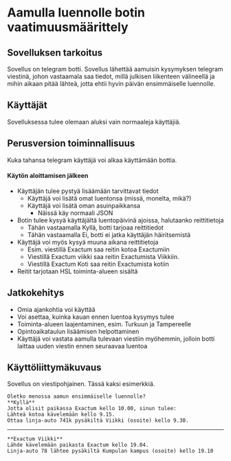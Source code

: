 # Aamulla luennolle botin vaatimuusmäärittely


## Sovelluksen tarkoitus
Sovellus on telegram botti. Sovellus lähettää aamuisin kysymyksen telegram viestinä, johon vastaamala saa tiedot, millä julkisen liikenteen välineellä ja mihin aikaan pitää lähteä, jotta ehtii hyvin päivän ensimmäiselle luennolle.

## Käyttäjät
Sovelluksessa tulee olemaan aluksi vain normaaleja käyttäjiä.

## Perusversion toiminnallisuus
Kuka tahansa telegram käyttäjä voi alkaa käyttämään bottia.

#### Käytön aloittamisen jälkeen
* Käyttäjän tulee pystyä lisäämään tarvittavat tiedot
  * Käyttäjä voi lisätä omat luentonsa (missä, monelta, mikä?)
  * Käyttäjä voi lisätä oman asuinpaikkansa
    * Näissä käy normaali JSON
* Botin tulee kysyä käyttäjältä luentopäivinä ajoissa, halutaanko reittitietoja
  * Tähän vastaamalla Kyllä, botti tarjoaa reittitiedot
  * Tähän vastaamalla Ei, botti ei jatka käyttäjän häiritsemistä
* Käyttäjä voi myös kysyä muuna aikana reittitietoja
  * Esim. viestillä Exactum saa reitin kotoa Exactumiin
  * Viestillä Exactum viikki saa reitin Exactumista Viikkiin.
  * Viestillä Exactum Koti saa reitin Exactumista kotiin
* Reitit tarjotaan HSL toiminta-alueen sisältä

## Jatkokehitys
* Omia ajankohtia voi käyttää
* Voi asettaa, kuinka kauan ennen luentoa kysymys tulee
* Toiminta-alueen laajentaminen, esim. Turkuun ja Tampereelle
* Opintoaikataulun lisäämisen helpottaminen
* Käyttäjä voi vastata aamulla tulevaan viestiin myöhemmin, jolloin botti laittaa uuden viestin ennen seuraavaa luentoa

## Käyttöliittymäkuvaus
Sovellus on viestipohjainen. Tässä kaksi esimerkkiä.

```
Oletko menossa aamun ensimmäiselle luennolle?
**Kyllä**
Jotta olisit paikassa Exactum kello 10.00, sinun tulee:
Lähteä kotoa kävelemään kello 9.15.
Ottaa linja-auto 741k pysäkiltä Viikki (osoite) kello 9.30.
```
------------------------
```
**Exactum Viikki**
Lähde kävelemään paikasta Exactum kello 19.04.
Linja-auto 78 lähtee pysäkiltä Kumpulan kampus (osoite) kello 19.10
```
